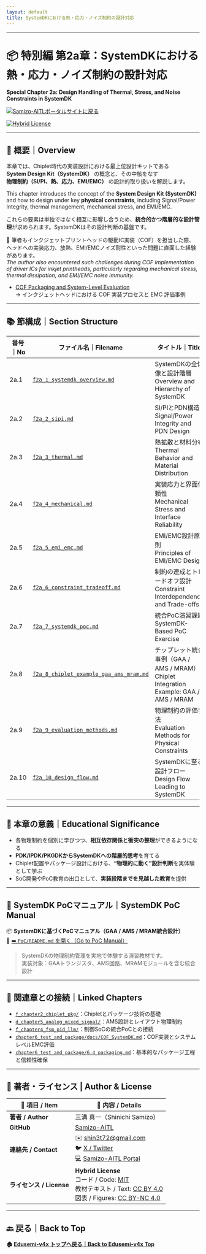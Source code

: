 ```yaml
---
layout: default
title: SystemDKにおける熱・応力・ノイズ制約の設計対応
---
```


---

# 📦 特別編 第2a章：SystemDKにおける熱・応力・ノイズ制約の設計対応  
**Special Chapter 2a: Design Handling of Thermal, Stress, and Noise Constraints in SystemDK**

[![Samizo-AITLポータルサイトに戻る](https://img.shields.io/badge/Samizo--AITL%20ポータルサイトに戻る-brightgreen)](https://samizo-aitl.github.io/) 

[![Hybrid License](https://img.shields.io/badge/license-Hybrid-blueviolet)](https://samizo-aitl.github.io/Edusemi-v4x/#-ライセンス--license)

---

## 📘 概要｜Overview

本章では、Chiplet時代の実装設計における最上位設計キットである  
**System Design Kit（SystemDK）** の概念と、その中核をなす  
**物理制約（SI/PI、熱、応力、EMI/EMC）** の設計的取り扱いを解説します。

This chapter introduces the concept of the **System Design Kit (SystemDK)** and how to design under key **physical constraints**, including Signal/Power Integrity, thermal management, mechanical stress, and EMI/EMC.

これらの要素は単独ではなく相互に影響し合うため、**統合的かつ階層的な設計管理**が求められます。SystemDKはその設計判断の基盤です。

📌 筆者もインクジェットプリントヘッドの駆動IC実装（COF）を担当した際、ヘッドへの実装応力、放熱、EMI/EMCノイズ耐性といった問題に直面した経験があります。  
*The author also encountered such challenges during COF implementation of driver ICs for inkjet printheads, particularly regarding mechanical stress, thermal dissipation, and EMI/EMC noise immunity.*
- [COF Packaging and System-Level Evaluation](../chapter6_test_and_package/docs/COF_SystemDK.md)  
  → インクジェットヘッドにおける COF 実装プロセスと EMC 評価事例

---

## 📚 節構成｜Section Structure

| 番号｜No | ファイル名｜Filename | タイトル｜Title |
|--------|------------------------|------------------------------------|
| 2a.1 | [`f2a_1_systemdk_overview.md`](./f2a_1_systemdk_overview.md) | SystemDKの全体像と設計階層<br>Overview and Hierarchy of SystemDK |
| 2a.2 | [`f2a_2_sipi.md`](./f2a_2_sipi.md) | SI/PIとPDN構造<br>Signal/Power Integrity and PDN Design |
| 2a.3 | [`f2a_3_thermal.md`](./f2a_3_thermal.md) | 熱拡散と材料分布<br>Thermal Behavior and Material Distribution |
| 2a.4 | [`f2a_4_mechanical.md`](./f2a_4_mechanical.md) | 実装応力と界面信頼性<br>Mechanical Stress and Interface Reliability |
| 2a.5 | [`f2a_5_emi_emc.md`](./f2a_5_emi_emc.md) | EMI/EMC設計原則<br>Principles of EMI/EMC Design |
| 2a.6 | [`f2a_6_constraint_tradeoff.md`](./f2a_6_constraint_tradeoff.md) | 制約の連成とトレードオフ設計<br>Constraint Interdependency and Trade-offs |
| 2a.7 | [`f2a_7_systemdk_poc.md`](./f2a_7_systemdk_poc.md) | 統合PoC演習課題<br>SystemDK-Based PoC Exercise |
| 2a.8 | [`f2a_8_chiplet_example_gaa_ams_mram.md`](./f2a_8_chiplet_example_gaa_ams_mram.md) | チップレット統合事例（GAA / AMS / MRAM）<br>Chiplet Integration Example: GAA / AMS / MRAM |
| 2a.9 | [`f2a_9_evaluation_methods.md`](./f2a_9_evaluation_methods.md) | 物理制約の評価手法<br>Evaluation Methods for Physical Constraints |
| 2a.10 | [`f2a_10_design_flow.md`](./f2a_10_design_flow.md) | SystemDKに至る設計フロー<br>Design Flow Leading to SystemDK |

---

## 🎯 本章の意義｜Educational Significance

- 各物理制約を個別に学びつつ、**相互依存関係と衝突の整理**ができるようになる  
- **PDK/IPDK/PKGDKからSystemDKへの階層的思考**を育てる  
- Chiplet配置やパッケージ設計における、**“物理的に動く”設計判断**を実体験として学ぶ  
- SoC開発やPoC教育の出口として、**実装段階までを見越した教育**を提供

---

## 🚀 SystemDK PoCマニュアル｜SystemDK PoC Manual

📦 **SystemDKに基づくPoCマニュアル（GAA / AMS / MRAM統合設計）**  
🔗 [➡️ `PoC/README.md` を開く（Go to PoC Manual）](./PoC/README.md)

> SystemDKの物理制約管理を実地で体験する演習教材です。  
> 実装対象：GAAトランジスタ、AMS回路、MRAMモジュールを含む統合設計

---

## 🔗 関連章との接続｜Linked Chapters

- [`f_chapter2_chiplet_pkg/`](../f_chapter2_chiplet_pkg/)：Chipletとパッケージ技術の基礎  
- [`d_chapter5_analog_mixed_signal/`](../d_chapter5_analog_mixed_signal/)：AMS設計とレイアウト物理制約  
- [`f_chapter4_fsm_pid_llm/`](../f_chapter4_fsm_pid_llm/)：制御SoCの統合PoCとの接続  
- [`chapter6_test_and_package/docs/COF_SystemDK.md`](../chapter6_test_and_package/docs/COF_SystemDK.md)：COF実装とシステムレベルEMC評価  
- [`chapter6_test_and_package/6.4_packaging.md`](../chapter6_test_and_package/6.4_packaging.md)：基本的なパッケージ工程と信頼性確保

---

## 👤 **著者・ライセンス | Author & License**

| 📌 項目 / Item | 📄 内容 / Details |
|------|------|
| **著者 / Author** | 三溝 真一（Shinichi Samizo） |
| **GitHub** | [Samizo-AITL](https://github.com/Samizo-AITL) |
| **連絡先 / Contact** | ✉️ [shin3t72@gmail.com](mailto:shin3t72@gmail.com)<br>🐦 [X / Twitter](https://x.com/shin3t72)<br>💻 [Samizo-AITL Portal](https://samizo-aitl.github.io/) |
| **ライセンス / License** | **Hybrid License**<br>コード / Code: [MIT](https://opensource.org/licenses/MIT)<br>教材テキスト / Text: [CC BY 4.0](https://creativecommons.org/licenses/by/4.0/)<br>図表 / Figures: [CC BY-NC 4.0](https://creativecommons.org/licenses/by-nc/4.0/) |

---

## 🔙 戻る｜Back to Top
**🏠 [Edusemi-v4x トップへ戻る｜Back to Edusemi-v4x Top](../README.md)**
